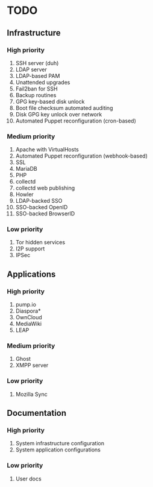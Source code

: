 # TODO

## Infrastructure

### High priority

1. SSH server (duh)
2. LDAP server
3. LDAP-based PAM
4. Unattended upgrades
5. Fail2ban for SSH
6. Backup routines
7. GPG key-based disk unlock
8. Boot file checksum automated auditing
9. Disk GPG key unlock over network
10. Automated Puppet reconfiguration (cron-based)

### Medium priority

1. Apache with VirtualHosts
2. Automated Puppet reconfiguration (webhook-based)
3. SSL
4. MariaDB
5. PHP
6. collectd
7. collectd web publishing
8. Howler
9. LDAP-backed SSO
10. SSO-backed OpenID
11. SSO-backed BrowserID

### Low priority

1. Tor hidden services
2. I2P support
3. IPSec

## Applications

### High priority 

1. pump.io
2. Diaspora*
3. OwnCloud
4. MediaWiki
5. LEAP

### Medium priority

1. Ghost
2. XMPP server

### Low priority

1. Mozilla Sync

## Documentation

### High priority

1. System infrastructure configuration
2. System application configurations

### Low priority

1. User docs
